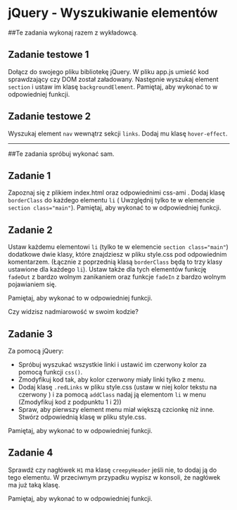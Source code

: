 # jQuery - Wyszukiwanie elementów

##Te zadania wykonaj razem z wykładowcą.

## Zadanie testowe 1
Dołącz do swojego pliku bibliotekę jQuery. W pliku app.js umieść kod sprawdzający czy DOM został załadowany.
Następnie wyszukaj element ```section``` i ustaw im klasę ```backgroundElement```. Pamiętaj, aby wykonać to w odpowiedniej funkcji.

## Zadanie testowe 2
Wyszukaj element ```nav```  wewnątrz sekcji ```links```. Dodaj mu klasę  ```hover-effect```.

-----------------------------------------------------------------------------------------------------



##Te zadania spróbuj wykonać sam.

## Zadanie 1
Zapoznaj się z plikiem index.html oraz odpowiednimi css-ami . Dodaj klasę ```borderClass``` do każdego elementu ```li``` ( Uwzględnij tylko te w elemencie ```section class="main"```). Pamiętaj, aby wykonać to w odpowiedniej funkcji.

## Zadanie 2
Ustaw każdemu elementowi ```li``` (tylko te w elemencie ```section class="main"```) dodatkowe dwie klasy, które znajdziesz w pliku style.css pod odpowiednim komentarzem. (Łącznie z poprzednią klasą ```borderClass``` będą to trzy klasy ustawione dla każdego ```li```). Ustaw także dla tych elementów funkcję ```fadeOut``` z bardzo wolnym zanikaniem oraz funkcje ```fadeIn``` z bardzo wolnym pojawianiem się.

Pamiętaj, aby wykonać to w odpowiedniej funkcji.

Czy widzisz nadmiarowość w swoim kodzie?


## Zadanie 3
Za pomocą jQuery:

* Spróbuj wyszukać wszystkie linki i ustawić im czerwony kolor za pomocą funkcji ```css()```.
* Zmodyfikuj kod tak, aby kolor czerwony miały linki tylko z menu.
* Dodaj klasę ```.redLinks``` w pliku style.css (ustaw w niej kolor tekstu na czerwony ) i za pomocą ```addClass``` nadaj ją elementom ```li``` w menu (Zmodyfikuj kod z podpunktu 1 i 2))
* Spraw, aby pierwszy element menu miał większą czcionkę niż inne.  Stwórz odpowiednią klasę w pliku style.css.

Pamiętaj, aby wykonać to w odpowiedniej funkcji.

## Zadanie 4
Sprawdź czy nagłówek ```H1``` ma klasę ```creepyHeader``` jeśli nie, to dodaj ją do tego elementu. W przeciwnym przypadku wypisz w konsoli, że nagłówek ma już taką klasę.

Pamiętaj, aby wykonać to w odpowiedniej funkcji.
